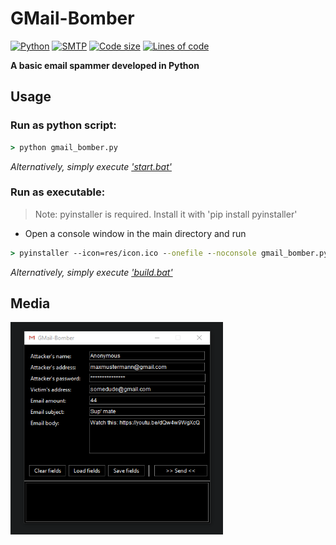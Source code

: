 # GMail-Bomber

[![Python](https://img.shields.io/badge/Language-Python-yellow.svg?style=flat)](https://en.wikipedia.org/wiki/Python_(programming_language)) 
[![SMTP](https://img.shields.io/badge/Library-SMTP-green.svg?style=flat)](https://en.wikipedia.org/wiki/Simple_Mail_Transfer_Protocol) 
[![Code size](https://img.shields.io/github/languages/code-size/TosoxDev/GMail-Bomber?style=flat)](https://github.com/TosoxDev/GMail-Bomber)
[![Lines of code](https://tokei.rs/b1/github/TosoxDev/GMail-Bomber)](https://github.com/TosoxDev/GMail-Bomber)

**A basic email spammer developed in Python**

## Usage

### Run as python script:

```cmd
> python gmail_bomber.py
```

_Alternatively, simply execute ['start.bat']('start.bat')_

### Run as executable:

> Note: pyinstaller is required. Install it with 'pip install pyinstaller'

- Open a console window in the main directory and run

```cmd
> pyinstaller --icon=res/icon.ico --onefile --noconsole gmail_bomber.py
```

_Alternatively, simply execute ['build.bat']('build.bat')_

## Media

<img src="readme-res/preview.png" width="340" height="340" />
